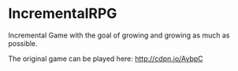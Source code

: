 IncrementalRPG
==============

Incremental Game with the goal of growing and growing as much as possible.

The original game can be played here: http://cdpn.io/AybpC
